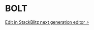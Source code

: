 # BOLT

[Edit in StackBlitz next generation editor ⚡️](https://stackblitz.com/~/github.com/ylvov777/BOLT)